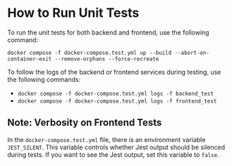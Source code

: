 # How to Run Unit Tests
To run the unit tests for both backend and frontend, use the following command:
```shell
docker compose -f docker-compose.test.yml up --build --abort-on-container-exit --remove-orphans --force-recreate
```

To follow the logs of the backend or frontend services during testing, use the following commands:
- `docker compose -f docker-compose.test.yml logs -f backend_test`
- `docker compose -f docker-compose.test.yml logs -f frontend_test`


## Note: Verbosity on Frontend Tests
In the `docker-compose.test.yml` file, there is an environment variable `JEST_SILENT`. This variable controls whether Jest output should be silenced during tests. If you want to see the Jest output, set this variable to `false`.